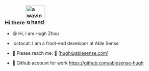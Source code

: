 ### Hi there <img src="https://user-images.githubusercontent.com/84819219/136729154-4acdd5a6-3c6c-4c22-a886-99e9c893c086.gif" alt="a waving hand to say hello" width="60px">  
    
- 😆 Hi, I am Hugh Zhou
    
- :octocat: I am a front-end developer at Able Sense
    
- 💬 Please reach me: 📧 [hugh@ablesense.com] 
    
- :office: Github account for work https://github.com/ablesense-hugh

